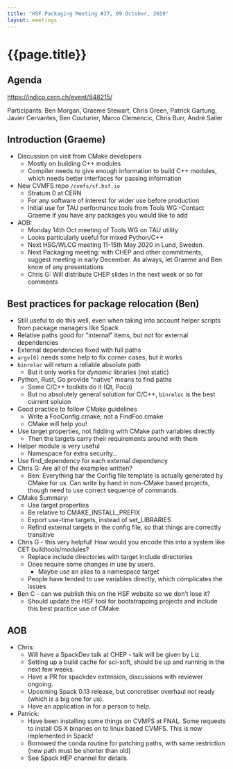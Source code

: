 ```yaml
---
title: "HSF Packaging Meeting #37, 09 October, 2019"
layout: meetings
---
```


# {{page.title}}

## Agenda
[<span class="underline">https://indico.cern.ch/event/848215/</span>](https://indico.cern.ch/event/835207/)

Participants: Ben Morgan, Graeme Stewart, Chris Green, Patrick Gartung, Javier Cervantes, Ben Couturier, Marco Clemencic, Chris Burr, André Sailer

## Introduction (Graeme)
- Discussion on visit from CMake developers
  - Mostly on building C++ modules
  - Compiler needs to give enough information to build C++ modules, which needs better interfaces for passing information
- New CVMFS repo `/cvmfs/sf.hsf.io`
  - Stratum 0 at CERN
  - For any software of interest for wider use before production
  - Initial use for TAU performance tools from Tools WG
  -Contact Graeme if you have any packages you would like to add
- AOB:
  - Monday 14th Oct meeting of Tools WG on TAU utility
  - Looks particularly useful for mixed Python/C++
  - Next HSG/WLCG meeting 11-15th May 2020 in Lund, Sweden.
  - Next Packaging meeting: with CHEP and other commitments, suggest meeting in early December. As always, let Graeme and Ben know of any presentations
  - Chris G: Will distribute CHEP slides in the next week or so for comments


## Best practices for package relocation (Ben)
- Still useful to do this well, even when taking into account helper scripts from package managers like Spack
- Relative paths good for "internal" items, but not for external dependencies
- External dependencies fixed with full paths
- `argv[0]` needs some help to fix corner cases, but it works
- `binreloc` will return a reliable absolute path
  - But it only works for *dynamic* libraries (not static)
- Python, Rust, Go provide "native" means to find paths
  - Some C/C++ toolkits do it (Qt, Poco)
  - But no absolutely general solution for C/C++, `binreloc` is the best current soluion
- Good practice to follow CMake guidelines
  - Write a FooConfig.cmake, not a FindFoo.cmake
  - CMake will help you!
- Use target properties, not fiddling with CMake path variables directly
  - Then the targets carry their requirements around with them
- Helper module is very useful
  - Namespace for extra security…
- Use find_dependency for each external dependency
- Chris G: Are all of the examples written?
  - Ben: Everything bar the Config file template is actually generated by CMake for us. Can write by hand
    in non-CMake based projects, though need to use correct sequence of commands.
- CMake Summary:
  - Use target properties
  - Be relative to CMAKE_INSTALL_PREFIX
  - Export use-time targets, instead of set_LIBRARIES
  - Refind external targets in the config file, so that things are correctly transitive
- Chris G - this very helpful! How would you encode this into a system like CET buildtools/modules?
  - Replace include directories with target include directories
  - Does require some changes in use by users.
    - Maybe use an alias to a namespace target
  - People have tended to use variables directly, which complicates the issues
- Ben C - can we publish this on the HSF website so we don’t lose it?
  - Should update the HSF tool for bootstrapping projects and include this best practice use of CMake

## AOB
- Chris:
  - Will have a SpackDev talk at CHEP - talk will be given by Liz.
  - Setting up a build cache for sci-soft, should be up and running in the next few weeks.
  - Have a PR for spackdev extension, discussions with reviewer ongoing.
  - Upcoming Spack 0.13 release, but concretiser overhaul not ready (which is a big one for us).
  - Have an application in for a person to help.
- Patrick:
  - Have been installing some things on CVMFS at FNAL. Some requests to install OS X binaries on to linux based CVMFS. This is now implemented in Spack!
  - Borrowed the conda routine for patching paths, with same restriction (new path must be shorter than old)
  - See Spack HEP channel for details.

